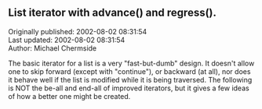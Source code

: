## List iterator with advance() and regress().  
Originally published: 2002-08-02 08:31:54  
Last updated: 2002-08-02 08:31:54  
Author: Michael Chermside  
  
The basic iterator for a list is a very "fast-but-dumb" design. It doesn't allow one to skip forward (except with "continue"), or backward (at all), nor does it behave well if the list is modified while it is being traversed. The following is NOT the be-all and end-all of improved iterators, but it gives a few ideas of how a better one might be created.